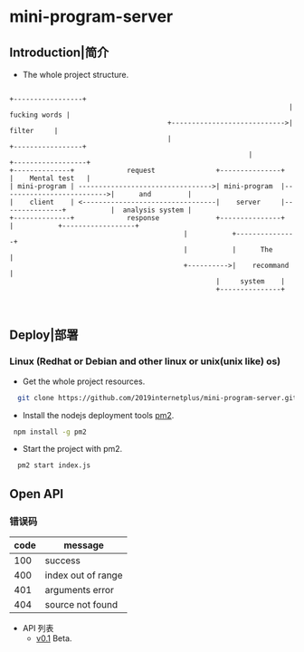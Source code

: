 # mini-program-server
## Introduction|简介

* The whole project structure.
```        
                                                                                         +-----------------+
					                                                 |   fucking words |
					                   +---------------------------->|      filter     | 
					                   |                             +-----------------+
                                                           |                                   +------------------+
+--------------+             request               +---------------+                           |    Mental test   |
| mini-program | --------------------------------->| mini-program  |-------------------------->|      and         | 
|    client    | <---------------------------------|    server     |---------------+           |  analysis system |	
+--------------+             response              +---------------+               |           +------------------+
										   |           +---------------+
										   |           |      The      |
										   +---------->|    recommand  | 
										   	       |     system    |
											       +---------------+
                                                                     		
                                                                                            

````
## Deploy|部署
### Linux (Redhat or Debian and other linux or unix(unix like) os)
* Get the whole project resources.
```bash
  git clone https://github.com/2019internetplus/mini-program-server.git
```
* Install the nodejs deployment tools [pm2](http://pm2.keymetrics.io/).
```bash
 npm install -g pm2
```
* Start the project with pm2.
```bash
  pm2 start index.js
```

## Open API
### 错误码
| code | message|
|------|--------|
| 100|   success|
| 400|   index out of range|
| 401| arguments error|
| 404| source not found|

* API 列表
  * [v0.1](api_v0.1.md) Beta.

